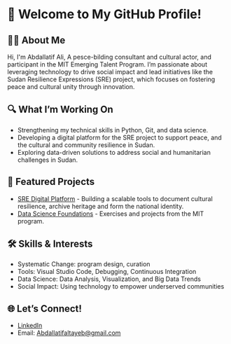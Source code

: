 # 👋 Welcome to My GitHub Profile!

## 🧑‍💻 About Me
Hi, I'm Abdallatif Ali, A pesce-bilding consultant and cultural actor, and participant in the MIT Emerging Talent Program. I’m passionate about leveraging technology to drive social impact and lead initiatives like the Sudan Resilience Expressions (SRE) project, which focuses on fostering peace and cultural unity through innovation.

## 🔍 What I’m Working On
- Strengthening my technical skills in Python, Git, and data science.
- Developing a digital platform for the SRE project to support peace, and the cultural and community resilience in Sudan.
- Exploring data-driven solutions to address social and humanitarian challenges in Sudan.

## 📂 Featured Projects
- [SRE Digital Platform](https://github.com/Abdallatif-Ali) - Building a scalable tools to document cultural resilience, archive heritage and form the national identity.
- [Data Science Foundations](https://github.com/) - Exercises and projects from the MIT program.

## 🛠 Skills & Interests
- Systematic Change: program design, curation
- Tools: Visual Studio Code, Debugging, Continuous Integration
- Data Science: Data Analysis, Visualization, and Big Data Trends
- Social Impact: Using technology to empower underserved communities

## 🌐 Let’s Connect!
- [LinkedIn]([https://www.linkedin.com/in/YourLinkedInProfile](https://www.linkedin.com/in/abdallatif-ali))
- Email: Abdallatifaltayeb@gmail.com
